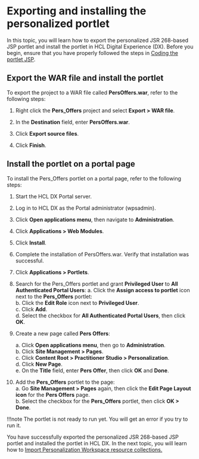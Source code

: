 # Exporting and installing the personalized portlet

In this topic, you will learn how to export the personalized JSR 268-based JSP portlet and install the portlet in HCL Digital Experience (DX). Before you begin, ensure that you have properly followed the steps in [Coding the portlet JSP](pzn_demo_finish_coding_portlet_jsp.md).

## Export the WAR file and install the portlet

To export the project to a WAR file called **PersOffers.war**, refer to the following steps:  

1. Right click the **Pers_Offers** project and select **Export > WAR file**.  

2. In the **Destination** field, enter **PersOffers.war**.  

3. Click **Export source files**.  

4. Click **Finish**.  

## Install the portlet on a portal page  

To install the Pers_Offers portlet on a portal page, refer to the following steps:  

1. Start the HCL DX Portal server.  

2. Log in to HCL DX as the Portal administrator (wpsadmin).  

3. Click **Open applications menu**, then navigate to **Administration**.

4. Click **Applications > Web Modules**.

5. Click **Install**.  

6. Complete the installation of PersOffers.war. Verify that installation was successful.  

7. Click **Applications > Portlets**.  

8. Search for the Pers_Offers portlet and grant **Privileged User** to **All Authenticated Portal Users**:
    a. Click the **Assign access to portlet** icon next to the **Pers_Offers** portlet:  
    b. Click the **Edit Role** icon next to **Privileged User**.  
    c. Click **Add**.  
    d. Select the checkbox for **All Authenticated Portal Users**, then click **OK**.  

9. Create a new page called **Pers Offers**:  

    a. Click **Open applications menu**, then go to **Administration**.  
    b. Click **Site Management > Pages**.  
    c. Click **Content Root > Practitioner Studio > Personalization**.  
    d. Click **New Page**.  
    e. On the **Title** field, enter **Pers Offer**, then click **OK** and **Done**.  

10. Add the **Pers_Offers** portlet to the page:  
    a. Go **Site Management > Pages** again, then click the **Edit Page Layout icon** for the **Pers Offers** page.  
    b. Select the checkbox for the **Pers_Offers** portlet, then click **OK > Done**.  

!!!note
The portlet is not ready to run yet. You will get an error if you try to run it.  
  
You have successfully exported the personalized JSR 268-based JSP portlet and installed the portlet in HCL DX. In the next topic, you will learn how to [Import Personalization Workspace resource collections.](./pzn_demo_import_resource_collections.md)
